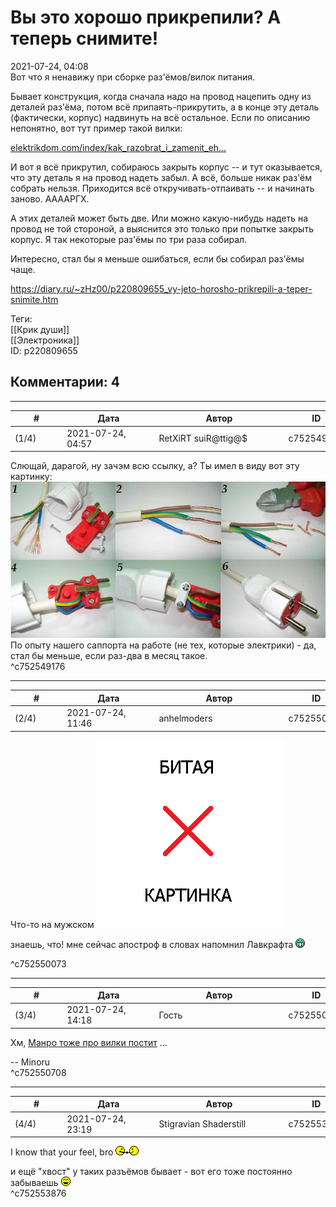 Вы это хорошо прикрепили? А теперь снимите!
===========================================

  
2021-07-24, 04:08  
 Вот что я ненавижу при сборке раз'ёмов/вилок питания.   
   
 Бывает конструкция, когда сначала надо на провод нацепить одну из деталей раз'ёма, потом всё припаять-прикрутить, а в конце эту деталь (фактически, корпус) надвинуть на всё остальное. Если по описанию непонятно, вот тут пример такой вилки:   
   
  [elektrikdom.com/index/kak\_razobrat\_i\_zamenit\_eh...](https://elektrikdom.com/index/kak_razobrat_i_zamenit_ehlektricheskuju_vilku/0-430)    
   
 И вот я всё прикрутил, собираюсь закрыть корпус -- и тут оказывается, что эту деталь я на провод надеть забыл. А всё, больше никак раз'ём собрать нельзя. Приходится всё откручивать-отпаивать -- и начинать заново. ААААРГХ.   
   
 А этих деталей может быть две. Или можно какую-нибудь надеть на провод не той стороной, а выяснится это только при попытке закрыть корпус. Я так некоторые раз'ёмы по три раза собирал.   
   
 Интересно, стал бы я меньше ошибаться, если бы собирал раз'ёмы чаще.   
  
<https://diary.ru/~zHz00/p220809655_vy-jeto-horosho-prikrepili-a-teper-snimite.htm>  
  
Теги:  
[[Крик души]]  
[[Электроника]]  
ID: p220809655  


Комментарии: 4
--------------

  


---



|         #         |              Дата              |                     Автор                     |           ID           |
| --- | --- | --- | --- |
| (1/4) | 2021-07-24, 04:57 | RetXiRT suiR@ttig@$ | c752549176 |

  
 Слющай, дарагой, ну зачэм всю ссылку, а? Ты имел в виду вот эту картинку:   
 ![](pics/zamena_vilki_0.jpg)   
 По опыту нашего саппорта на работе (не тех, которые электрики) - да, стал бы меньше, если раз-два в месяц такое.   
 ^c752549176

---



|         #         |              Дата              |                     Автор                     |           ID           |
| --- | --- | --- | --- |
| (2/4) | 2021-07-24, 11:46 | anhelmoders | c752550073 |

  
  Что-то на мужском ![:crznope:](pics/54208524.gif) 

   
  знаешь, что! мне сейчас апостроф в словах напомнил Лавкрафта ![:D](pics/1131.gif)   
   
 

   
 ^c752550073

---



|         #         |              Дата              |                     Автор                     |           ID           |
| --- | --- | --- | --- |
| (3/4) | 2021-07-24, 14:18 | Гость | c752550708 |

  
 Хм,  [Манро тоже про вилки постит](https://xkcd.com/2493/)  …   
   
 -- Minoru   
 ^c752550708

---



|         #         |              Дата              |                     Автор                     |           ID           |
| --- | --- | --- | --- |
| (4/4) | 2021-07-24, 23:19 | Stigravian Shaderstill | c752553876 |

  
 I know that your feel, bro ![:friend:](pics/1362.gif)   
   
 и ещё "хвост" у таких разъёмов бывает - вот его тоже постоянно забываешь ![:laugh:](pics/1126.gif)   
 ^c752553876